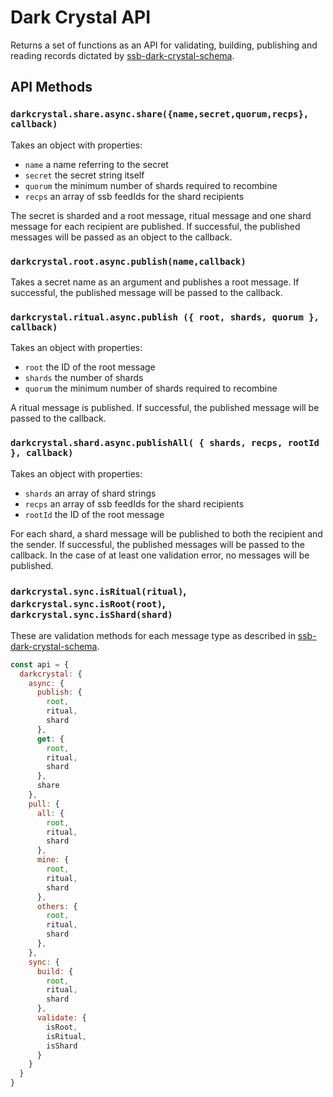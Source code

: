 # Dark Crystal API

Returns a set of functions as an API for validating, building, publishing and reading records dictated by [ssb-dark-crystal-schema](https://github.com/blockades/dark-crystal').

## API Methods

### `darkcrystal.share.async.share({name,secret,quorum,recps}, callback)`

Takes an object with properties:
- `name` a name referring to the secret
- `secret` the secret string itself
- `quorum` the minimum number of shards required to recombine
- `recps` an array of ssb feedIds for the shard recipients

The secret is sharded and a root message, ritual message and one shard message for each recipient are published.  If successful, the published messages will be passed as an object to the callback.

### `darkcrystal.root.async.publish(name,callback)`

Takes a secret name as an argument and publishes a root message.  If successful, the published message will be passed to the callback.

### `darkcrystal.ritual.async.publish ({ root, shards, quorum }, callback)`
Takes an object with properties:

- `root` the ID of the root message
- `shards` the number of shards
- `quorum` the minimum number of shards required to recombine

A ritual message is published.  If successful, the published message will be passed to the callback.

### `darkcrystal.shard.async.publishAll( { shards, recps, rootId }, callback)`

Takes an object with properties:

- `shards` an array of shard strings
- `recps` an array of ssb feedIds for the shard recipients
- `rootId` the ID of the root message

For each shard, a shard message will be published to both the recipient and the sender.  If successful, the published messages will be passed to the callback.  In the case of at least one validation error, no messages will be published.

### `darkcrystal.sync.isRitual(ritual)`, `darkcrystal.sync.isRoot(root)`, `darkcrystal.sync.isShard(shard)`

These are validation methods for each message type as described in [ssb-dark-crystal-schema](https://github.com/blockades/dark-crystal').


```js
const api = {
  darkcrystal: {
    async: {
      publish: {
        root,
        ritual,
        shard
      },
      get: {
        root,
        ritual,
        shard
      },
      share
    },
    pull: {
      all: {
        root,
        ritual,
        shard
      },
      mine: {
        root,
        ritual,
        shard
      },
      others: {
        root,
        ritual,
        shard
      },
    },
    sync: {
      build: {
        root,
        ritual,
        shard
      },
      validate: {
        isRoot,
        isRitual,
        isShard
      }
    }
  }
}
```
